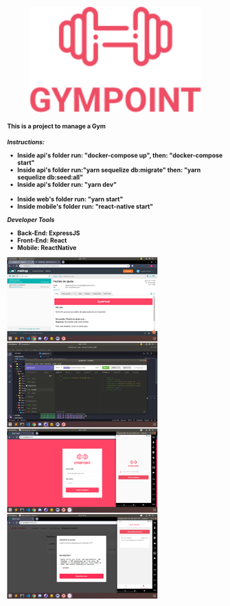 <p align="center">
  <img src="_images/logo.png"  width="400" alt="logo"/>
</p>

<h4>This is a project to manage a Gym<h4>
<i>Instructions:</i>
<ul>
  <li>Inside api's folder run: "docker-compose up", then: "docker-compose start"</li>
  <li>Inside api's folder run:"yarn sequelize db:migrate" then: "yarn sequelize db:seed:all"</li>
  <li>Inside api's folder run: "yarn dev"</li>
  <br>
  <li>Inside web's folder run: "yarn start"</li>
  <li>Inside mobile's folder run: "react-native start"</li>
</ul>

<i>Developer Tools</i>
<ul>
  <li>Back-End: ExpressJS</li>
  <li>Front-End: React</li>
  <li>Mobile: ReactNative</li>
</ul>

<p>
  <img src="_images/back1.png" width="350" />
  <img src="_images/back2.png" width="350" />
  <img src="_images/back3.png" width="350" />
  <img src="_images/back4.png" width="350" />
</p>